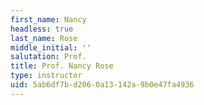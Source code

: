 ```yaml
---
first_name: Nancy
headless: true
last_name: Rose
middle_initial: ''
salutation: Prof.
title: Prof. Nancy Rose
type: instructor
uid: 5ab6df7b-d206-0a13-142a-9b0e47fa4936
---
```

